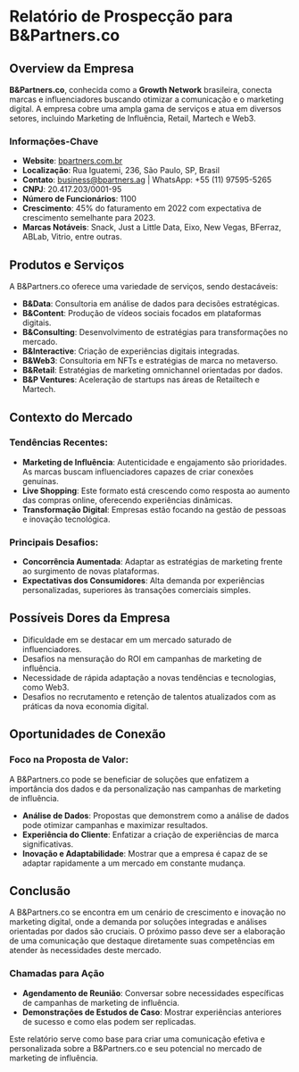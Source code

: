 # Relatório de Prospecção para B&Partners.co

## Overview da Empresa
**B&Partners.co**, conhecida como a **Growth Network** brasileira, conecta marcas e influenciadores buscando otimizar a comunicação e o marketing digital. A empresa cobre uma ampla gama de serviços e atua em diversos setores, incluindo Marketing de Influência, Retail, Martech e Web3.

### Informações-Chave
- **Website**: [bpartners.com.br](https://bpartners.com.br)
- **Localização**: Rua Iguatemi, 236, São Paulo, SP, Brasil
- **Contato**: business@bpartners.ag | WhatsApp: +55 (11) 97595-5265
- **CNPJ**: 20.417.203/0001-95
- **Número de Funcionários**: 1100
- **Crescimento**: 45% do faturamento em 2022 com expectativa de crescimento semelhante para 2023.
- **Marcas Notáveis**: Snack, Just a Little Data, Eixo, New Vegas, BFerraz, ABLab, Vitrio, entre outras.

## Produtos e Serviços
A B&Partners.co oferece uma variedade de serviços, sendo destacáveis:
- **B&Data**: Consultoria em análise de dados para decisões estratégicas.
- **B&Content**: Produção de vídeos sociais focados em plataformas digitais.
- **B&Consulting**: Desenvolvimento de estratégias para transformações no mercado.
- **B&Interactive**: Criação de experiências digitais integradas.
- **B&Web3**: Consultoria em NFTs e estratégias de marca no metaverso.
- **B&Retail**: Estratégias de marketing omnichannel orientadas por dados.
- **B&P Ventures**: Aceleração de startups nas áreas de Retailtech e Martech.

## Contexto do Mercado
### Tendências Recentes:
- **Marketing de Influência**: Autenticidade e engajamento são prioridades. As marcas buscam influenciadores capazes de criar conexões genuínas.
- **Live Shopping**: Este formato está crescendo como resposta ao aumento das compras online, oferecendo experiências dinâmicas.
- **Transformação Digital**: Empresas estão focando na gestão de pessoas e inovação tecnológica.

### Principais Desafios:
- **Concorrência Aumentada**: Adaptar as estratégias de marketing frente ao surgimento de novas plataformas.
- **Expectativas dos Consumidores**: Alta demanda por experiências personalizadas, superiores às transações comerciais simples.

## Possíveis Dores da Empresa
- Dificuldade em se destacar em um mercado saturado de influenciadores.
- Desafios na mensuração do ROI em campanhas de marketing de influência.
- Necessidade de rápida adaptação a novas tendências e tecnologias, como Web3.
- Desafios no recrutamento e retenção de talentos atualizados com as práticas da nova economia digital.

## Oportunidades de Conexão
### Foco na Proposta de Valor:
A B&Partners.co pode se beneficiar de soluções que enfatizem a importância dos dados e da personalização nas campanhas de marketing de influência. 

- **Análise de Dados**: Propostas que demonstrem como a análise de dados pode otimizar campanhas e maximizar resultados.
- **Experiência do Cliente**: Enfatizar a criação de experiências de marca significativas.
- **Inovação e Adaptabilidade**: Mostrar que a empresa é capaz de se adaptar rapidamente a um mercado em constante mudança.

## Conclusão
A B&Partners.co se encontra em um cenário de crescimento e inovação no marketing digital, onde a demanda por soluções integradas e análises orientadas por dados são cruciais. O próximo passo deve ser a elaboração de uma comunicação que destaque diretamente suas competências em atender às necessidades deste mercado.

### Chamadas para Ação
- **Agendamento de Reunião**: Conversar sobre necessidades específicas de campanhas de marketing de influência.
- **Demonstrações de Estudos de Caso**: Mostrar experiências anteriores de sucesso e como elas podem ser replicadas.

Este relatório serve como base para criar uma comunicação efetiva e personalizada sobre a B&Partners.co e seu potencial no mercado de marketing de influência.